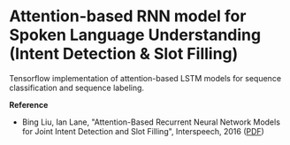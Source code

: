 Attention-based RNN model for Spoken Language Understanding (Intent Detection & Slot Filling)
==================
Tensorflow implementation of attention-based LSTM models for sequence classification and sequence labeling.



**Reference**

* Bing Liu, Ian Lane, "Attention-Based Recurrent Neural Network Models for Joint Intent Detection and Slot Filling", Interspeech, 2016 (<a href="http://www.isca-speech.org/archive/Interspeech_2016/pdfs/1352.PDF" target="_blank">PDF</a>)

